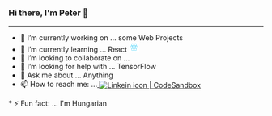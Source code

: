 ### **Hi there, I'm Peter** 👋
---

* 🔭 I’m currently working on ... some Web Projects
* 🌱 I’m currently learning ... React <code><img height="20" src="https://raw.githubusercontent.com/github/explore/80688e429a7d4ef2fca1e82350fe8e3517d3494d/topics/react/react.png"></code>
* 👯 I’m looking to collaborate on ...
* 🤔 I’m looking for help with ... TensorFlow
* 💬 Ask me about ... Anything
* 📫 How to reach me: ...<a href="https://www.linkedin.com/in/abordanpeter">
  <img alt="Linkein icon | CodeSandbox" width="70px" align="center" src="https://content.linkedin.com/content/dam/me/business/en-us/amp/brand-site/v2/bg/LI-Logo.svg.original.svg" />
</a>
* ⚡ Fun fact: ... I'm Hungarian 


